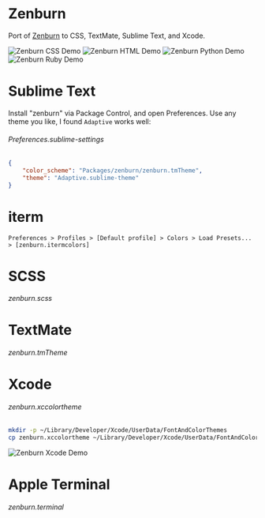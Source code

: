 Zenburn
=======

Port of [Zenburn](http://slinky.imukuppi.org/zenburnpage/) to CSS, TextMate,
Sublime Text, and Xcode.

![Zenburn CSS Demo](http://media.colinta.com/zenburn/css.png "Zenburn CSS Demo")
![Zenburn HTML Demo](http://media.colinta.com/zenburn/html.png "Zenburn HTML Demo")
![Zenburn Python Demo](http://media.colinta.com/zenburn/python.png "Zenburn Python Demo")
![Zenburn Ruby Demo](http://media.colinta.com/zenburn/ruby.png "Zenburn Ruby Demo")

# Sublime Text

Install "zenburn" via Package Control, and open Preferences.  Use any theme you like, I found `Adaptive` works well:

###### Preferences.sublime-settings
```json
{
    "color_scheme": "Packages/zenburn/zenburn.tmTheme",
    "theme": "Adaptive.sublime-theme"
}
```

# iterm

`Preferences > Profiles > [Default profile] > Colors > Load Presets... > [zenburn.itermcolors]`

# SCSS

###### zenburn.scss

# TextMate

###### zenburn.tmTheme

# Xcode

###### zenburn.xccolortheme

```bash
mkdir -p ~/Library/Developer/Xcode/UserData/FontAndColorThemes
cp zenburn.xccolortheme ~/Library/Developer/Xcode/UserData/FontAndColorThemes
```

![Zenburn Xcode Demo](http://media.colinta.com/zenburn/xcode.png "Zenburn Xcode Demo")

# Apple Terminal

###### zenburn.terminal
